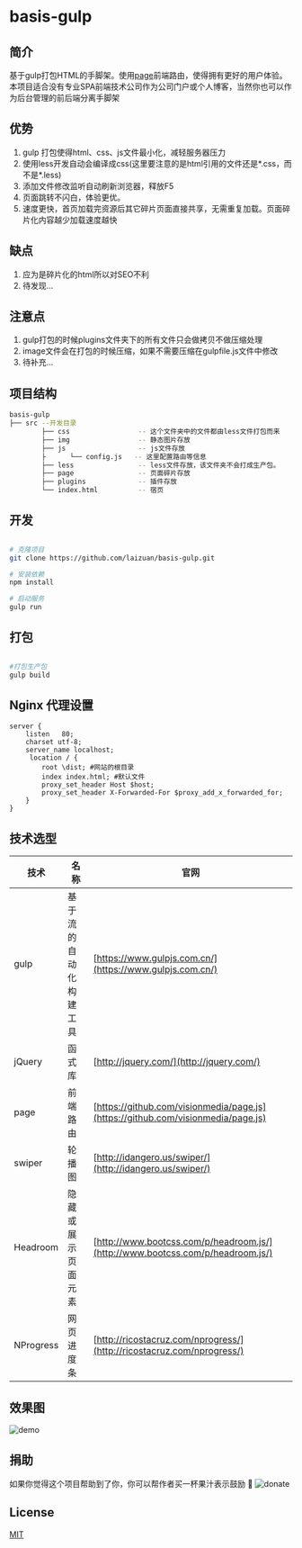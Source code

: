 # basis-gulp

## 简介
基于gulp打包HTML的手脚架。使用[page](https://github.com/visionmedia/page.js)前端路由，使得拥有更好的用户体验。本项目适合没有专业SPA前端技术公司作为公司门户或个人博客，当然你也可以作为后台管理的前后端分离手脚架

## 优势
1. gulp 打包使得html、css、js文件最小化，减轻服务器压力
2. 使用less开发自动会编译成css(这里要注意的是html引用的文件还是*.css，而不是*.less)
3. 添加文件修改监听自动刷新浏览器，释放F5
4. 页面跳转不闪白，体验更优。
5. 速度更快，首页加载完资源后其它碎片页面直接共享，无需重复加载。页面碎片化内容越少加载速度越快

## 缺点
1. 应为是碎片化的html所以对SEO不利
2. 待发现...

## 注意点
1. gulp打包的时候plugins文件夹下的所有文件只会做拷贝不做压缩处理
2. image文件会在打包的时候压缩，如果不需要压缩在gulpfile.js文件中修改
3. 待补充...

## 项目结构
```bash
basis-gulp
├── src --开发目录
        ├── css                 -- 这个文件夹中的文件都由less文件打包而来
        ├── img                 -- 静态图片存放
        ├── js                  -- js文件存放
        ├      └── config.js   -- 这里配置路由等信息
        ├── less                -- less文件存放，该文件夹不会打成生产包。
        ├── page                -- 页面碎片存放
        ├── plugins             -- 插件存放
        └── index.html          -- 宿页
```

## 开发
```bash

# 克隆项目
git clone https://github.com/laizuan/basis-gulp.git

# 安装依赖
npm install

# 启动服务
gulp run

```

## 打包

```bash

#打包生产包
gulp build

```

## Nginx 代理设置

```text
server {
	listen   80;
    charset utf-8;        
    server_name localhost;
     location / {
        root \dist; #网站的根目录
        index index.html; #默认文件
        proxy_set_header Host $host;
        proxy_set_header X-Forwarded-For $proxy_add_x_forwarded_for;
    }
}
```

## 技术选型

技术 | 名称 | 官网
----|---------|------------
gulp | 基于流的自动化构建工具 | [https://www.gulpjs.com.cn/](https://www.gulpjs.com.cn/)
jQuery | 函式库  | [http://jquery.com/](http://jquery.com/)
page | 前端路由 | [https://github.com/visionmedia/page.js](https://github.com/visionmedia/page.js)
swiper | 轮播图 | [http://idangero.us/swiper/](http://idangero.us/swiper/)
Headroom | 隐藏或展示页面元素 | [http://www.bootcss.com/p/headroom.js/](http://www.bootcss.com/p/headroom.js/)
NProgress | 网页进度条 | [http://ricostacruz.com/nprogress/](http://ricostacruz.com/nprogress/)

## 效果图
![demo](https://github.com/laizuan/basis-gulp/blob/master/src/img/basis-gulp.gif)

## 捐助

如果你觉得这个项目帮助到了你，你可以帮作者买一杯果汁表示鼓励 :tropical_drink:
![donate](https://11-1252792348.cos.ap-guangzhou.myqcloud.com/donation.jpg)


## License

[MIT](https://github.com/laizuan/basis-gulp/blob/master/LICENSE)